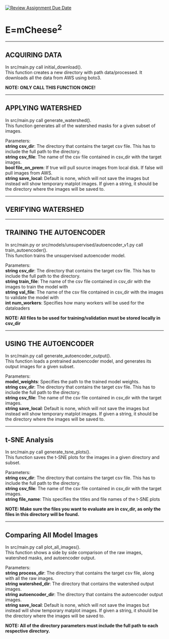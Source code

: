 [![Review Assignment Due Date](https://classroom.github.com/assets/deadline-readme-button-24ddc0f5d75046c5622901739e7c5dd533143b0c8e959d652212380cedb1ea36.svg)](https://classroom.github.com/a/xrP3eqM@C)
# E=mCheese<sup>2</sup>
________________________________________
## ACQUIRING DATA
In src/main.py call initial_download().  
This function creates a new directory with path data/processed. It downloads all the data from AWS using boto3.  
  
**NOTE: ONLY CALL THIS FUNCTION ONCE!**

___________________________________________________
## APPLYING WATERSHED
In src/main.py call generate_watershed().  
This function generates all of the watershed masks for a given subset of images.  

Parameters:  
__string csv_dir__: The directory that contains the target csv file. This has to include the full path to the directory.  
__string csv_file__: The name of the csv file contained in csv_dir with the target images.  
__bool file_on_prem__: If true will pull source images from local disk. If false will pull images from AWS.  
__string save_local__: Default is none, which will not save the images but instead will show temporary matplot images. If given a string, it should be the directory where the images will be saved to.  
______________________________________________________
## VERIFYING WATERSHED



____________________________________________________
## TRAINING THE AUTOENCODER
In src/main.py or src/models/unsupervised/autoencoder_v1.py call train_autoencoder().  
This function trains the unsupervised autoencoder model.  
  
Parameters:  
__string csv_dir__: The directory that contains the target csv file. This has to include the full path to the directory.  
__string train_file__: The name of the csv file contained in csv_dir with the images to train the model with  
__string val_file__: The name of the csv file contained in csv_dir with the images to validate the model with  
__int num_workers__: Specifies how many workers will be used for the dataloaders  
  
**NOTE: All files to be used for training/validation must be stored locally in csv_dir**

____________________________________________________
## USING THE AUTOENCODER
In src/main.py call generate_autoencoder_output().  
This function loads a pretrained autoencoder model, and generates its output images for a given subset.  
  
Parameters:  
__model_weights__: Specifies the path to the trained model weights.  
__string csv_dir__: The directory that contains the target csv file. This has to include the full path to the directory.  
__string csv_file__: The name of the csv file contained in csv_dir with the target images.  
__string save_local__: Default is none, which will not save the images but instead will show temporary matplot images. If given a string, it should be the directory where the images will be saved to.  






___________________________________________________
## t-SNE Analysis
In src/main.py call generate_tsne_plots().  
This function saves the t-SNE plots for the images in a given directory and subset.  
  
Parameters:  
__string csv_dir__: The directory that contains the target csv file. This has to include the full path to the directory.  
__string csv_file__: The name of the csv file contained in csv_dir with the target images.  
__string file_name__: This specifies the titles and file names of the t-SNE plots

**NOTE: Make sure the files you want to evaluate are in csv_dir, as only the files in this directory will be found.**  


____________________________________________________
## Comparing All Model Images
In src/main.py call plot_all_images().  
This function shows a side by side comparison of the raw images, watershed masks, and autoencoder output.  
  
Parameters:  
__string process_dir__: The directory that contains the target csv file, along with all the raw images.   
__string watershed_dir__: The directory that contains the watershed output images.  
__string autoencoder_dir__: The directory that contains the autoencoder output images.  
__string save_local__: Default is none, which will not save the images but instead will show temporary matplot images. If given a string, it should be the directory where the images will be saved to. 

**NOTE: All of the directory parameters must include the full path to each respective directory.**  























